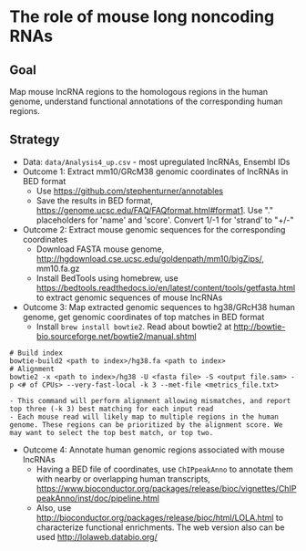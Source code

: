 # The role of mouse long noncoding RNAs

## Goal

Map mouse lncRNA regions to the homologous regions in the human genome, understand functional annotations of the corresponding human regions.

## Strategy

- Data: `data/Analysis4_up.csv` - most upregulated lncRNAs, Ensembl IDs
- Outcome 1: Extract mm10/GRcM38 genomic coordinates of lncRNAs in BED format
    - Use https://github.com/stephenturner/annotables
    - Save the results in BED format, https://genome.ucsc.edu/FAQ/FAQformat.html#format1. Use "." placeholders for 'name' and 'score'. Convert 1/-1 for 'strand' to "+/-"
- Outcome 2: Extract mouse genomic sequences for the corresponding coordinates
    - Download FASTA mouse genome, http://hgdownload.cse.ucsc.edu/goldenpath/mm10/bigZips/, mm10.fa.gz 
    - Install BedTools using homebrew, use https://bedtools.readthedocs.io/en/latest/content/tools/getfasta.html to extract genomic sequences of mouse lncRNAs
- Outcome 3: Map extracted genomic sequences to hg38/GRcH38 human genome, get genomic coordinates of top matches in BED format
    - Install `brew install bowtie2`. Read about bowtie2 at http://bowtie-bio.sourceforge.net/bowtie2/manual.shtml
```
# Build index
bowtie-build2 <path to index>/hg38.fa <path to index> 
# Alignment
bowtie2 -x <path to index>/hg38 -U <fasta file> -S <output file.sam> -p <# of CPUs> --very-fast-local -k 3 --met-file <metrics_file.txt>
```
	- This command will perform alignment allowing mismatches, and report top three (-k 3) best matching for each input read
    - Each mouse read will likely map to multiple regions in the human genome. These regions can be prioritized by the alignment score. We may want to select the top best match, or top two.
- Outcome 4: Annotate human genomic regions associated with mouse lncRNAs
    - Having a BED file of coordinates, use `ChIPpeakAnno` to annotate them with nearby or overlapping human transcripts, https://www.bioconductor.org/packages/release/bioc/vignettes/ChIPpeakAnno/inst/doc/pipeline.html
    - Also, use http://bioconductor.org/packages/release/bioc/html/LOLA.html to characterize functional enrichments. The web version also can be used http://lolaweb.databio.org/
